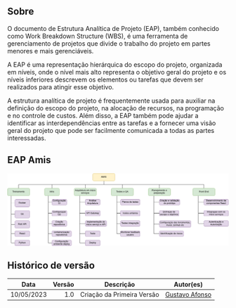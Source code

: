 ## Sobre

O documento de Estrutura Analítica de Projeto (EAP), também conhecido como Work Breakdown Structure (WBS), é uma ferramenta de gerenciamento de projetos que divide o trabalho do projeto em partes menores e mais gerenciáveis.

A EAP é uma representação hierárquica do escopo do projeto, organizada em níveis, onde o nível mais alto representa o objetivo geral do projeto e os níveis inferiores descrevem os elementos ou tarefas que devem ser realizados para atingir esse objetivo.

A estrutura analítica de projeto é frequentemente usada para auxiliar na definição do escopo do projeto, na alocação de recursos, na programação e no controle de custos. Além disso, a EAP também pode ajudar a identificar as interdependências entre as tarefas e a fornecer uma visão geral do projeto que pode ser facilmente comunicada a todas as partes interessadas.

## EAP Amis

![EAP](../assets/visao-produto/eap.png)


## Histórico de versão

|  Data  |   Versão   | Descrição |Autor(es)
|:------:|-----------:|:-------:|:---:|
| 10/05/2023 | 1.0 | Criação da Primeira Versão | [Gustavo Afonso](https://github.com/GustavoAps) |
